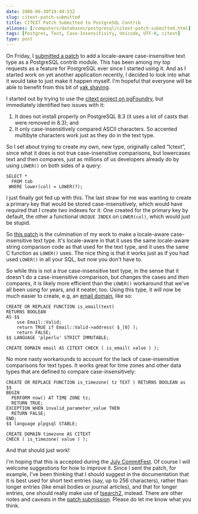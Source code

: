 ```yaml
--- 
date: 2008-06-30T19:49:53Z
slug: citext-patch-submitted
title: CITEXT Patch Submitted to PostgreSQL Contrib
aliases: [/computers/databases/postgresql/citext-patch-submitted.html]
tags: [Postgres, Text, Case-Insensitivity, Unicode, UTF-8, citext]
type: post
---
```


On Friday, I [submitted a patch] to add a locale-aware case-insensitive text
type as a PostgreSQL contrib module. This has been among my top requests as a
feature for PostgreSQL ever since I started using it. And as I started work on
yet another application recently, I decided to look into what it would take to
just make it happen myself. I'm hopeful that everyone will be able to benefit
from this bit of [yak shaving].

I started out by trying to use the [citext project on pgFoundry], but
immediately identified two issues with it:

1.  It does not install properly on PostgreSQL 8.3 (it uses a lot of casts that
    were removed in 8.3); and
2.  It only case-insensitively compared ASCII characters. So accented multibyte
    characters work just as they do in the text type.

So I set about trying to create my own, new type, originally called “lctext”,
since what it does is not true case-insensitive comparisons, but lowercases text
and then compares, just as millions of us developers already do by using
`LOWER()` on both sides of a query:

``` postgres
SELECT *
  FROM tab
 WHERE lower(col) = LOWER(?);
```

I just finally got fed up with this. The last straw for me was wanting to create
a primary key that would be stored case-insensitively, which would have required
that I create two indexes for it: One created for the primary key by default,
the other a functional `UNIQUE INDEX` on `LOWER(col)`, which would just be
stupid.

So [this patch][submitted a patch] is the culmination of my work to make a
locale-aware case-insensitive text type. It's locale-aware in that it uses the
same locale-aware string comparison code as that used for the text type, and it
uses the same C function as `LOWER()` uses. The nice thing is that it works just
as if you had used `LOWER()` in all your SQL, but now you don't have to.

So while this is not a *true* case-insensitive text type, in the sense that it
doesn't do a case-insensitive comparison, but changes the cases and *then*
compares, it is likely more efficient than the `LOWER()` workaround that we've
all been using for years, and it neater, too. Using this type, it will now be
much easier to create, e.g, an [email domain], like so:

``` postgres
CREATE OR REPLACE FUNCTION is_email(text)
RETURNS BOOLEAN
AS $$
    use Email::Valid;
    return TRUE if Email::Valid->address( $_[0] );
    return FALSE;
$$ LANGUAGE 'plperlu' STRICT IMMUTABLE;

CREATE DOMAIN email AS CITEXT CHECK ( is_email( value ) );
```

No more nasty workarounds to account for the lack of case-insensitive
comparisons for text types. It works great for time zones and other data types
that are defined to compare case-insensitively:

``` postgres
CREATE OR REPLACE FUNCTION is_timezone( tz TEXT ) RETURNS BOOLEAN as $$
BEGIN
  PERFORM now() AT TIME ZONE tz;
  RETURN TRUE;
EXCEPTION WHEN invalid_parameter_value THEN
  RETURN FALSE;
END;
$$ language plpgsql STABLE;

CREATE DOMAIN timezone AS CITEXT
CHECK ( is_timezone( value ) );
```

And that should just work!

I'm hoping that this is accepted during the [July CommitFest]. Of course I will
welcome suggestions for how to improve it. Since I sent the patch, for example,
I've been thinking that I should suggest in the documentation that it is best
used for short text entries (say, up to 256 characters), rather than longer
entries (like email bodies or journal articles), and that for longer entries,
one should really make use of [tsearch2], instead. There are other notes and
caveats in the [patch submission][submitted a patch]. Please do let me know what
you think.

  [submitted a patch]: http://archives.postgresql.org/message-id/4013F1AE-FE1B-427B-8C23-1A5681DA297E@kineticode.com
    "PATCH: CITEXT 2.0"
  [yak shaving]: http://en.wiktionary.org/wiki/yak_shaving
    "Wiktionary: “yak shaving”"
  [citext project on pgFoundry]: hhttps://web.archive.org/web/20080513053151/http://pgfoundry.org/projects/citext/
  [email domain]: http://www.varlena.com/GeneralBits/128.php
    "PostgreSQL General Bits: “Base Type using Domains”"
  [July CommitFest]: http://wiki.postgresql.org/index.php?title=CommitFest:2008-07
    "PostgreSQL CommitFest:2008-07"
  [tsearch2]: https://www.postgresql.org/docs/current/textsearch.html
    "PostgreSQL Documentation: Chapter 12. Full Text Search"
